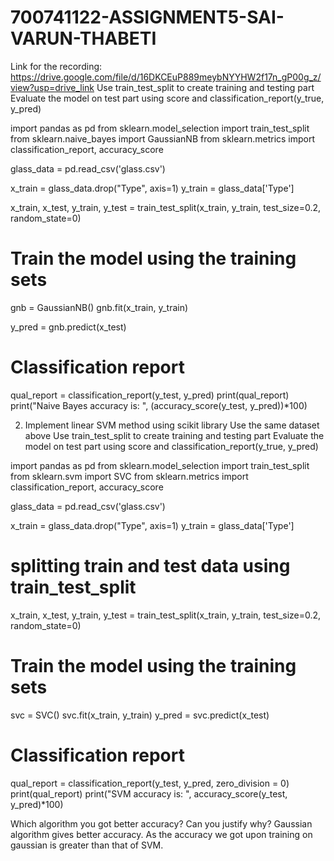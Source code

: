 # 700741122-ASSIGNMENT5-SAI-VARUN-THABETI

Link for the recording: https://drive.google.com/file/d/16DKCEuP889meybNYYHW2f17n_gP00g_z/view?usp=drive_link
Use train_test_split to create training and testing part
Evaluate the model on test part using score and
classification_report(y_true, y_pred)



import pandas as pd
from sklearn.model_selection import train_test_split
from sklearn.naive_bayes import GaussianNB
from sklearn.metrics import classification_report, accuracy_score


glass_data = pd.read_csv('glass.csv')

x_train = glass_data.drop("Type", axis=1)
y_train = glass_data['Type']


x_train, x_test, y_train, y_test = train_test_split(x_train, y_train, test_size=0.2, random_state=0)

# Train the model using the training sets
gnb = GaussianNB()
gnb.fit(x_train, y_train)


y_pred = gnb.predict(x_test)
# Classification report 
qual_report = classification_report(y_test, y_pred)
print(qual_report)
print("Naive Bayes accuracy is: ",  (accuracy_score(y_test, y_pred))*100)





2. Implement linear SVM method using scikit library
Use the same dataset above
Use train_test_split to create training and testing part
Evaluate the model on test part using score and
classification_report(y_true, y_pred)

import pandas as pd
from sklearn.model_selection import train_test_split
from sklearn.svm import SVC
from sklearn.metrics import classification_report, accuracy_score


glass_data = pd.read_csv('glass.csv')

x_train = glass_data.drop("Type", axis=1)
y_train = glass_data['Type']
# splitting train and test data using train_test_split
x_train, x_test, y_train, y_test = train_test_split(x_train, y_train, test_size=0.2, random_state=0)

# Train the model using the training sets
svc = SVC()
svc.fit(x_train, y_train)
y_pred = svc.predict(x_test)
# Classification report 
qual_report = classification_report(y_test, y_pred, zero_division = 0)
print(qual_report)
print("SVM accuracy is: ", accuracy_score(y_test, y_pred)*100)



Which algorithm you got better accuracy? Can you justify why?
              Gaussian algorithm gives better accuracy. As the accuracy we got upon training on gaussian is
               greater than that of SVM.

